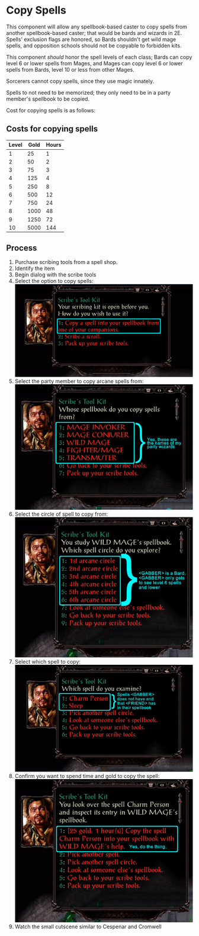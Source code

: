 # Copy Spells
This component will allow any spellbook-based caster to copy spells from another spellbook-based caster;
that would be bards and wizards in 2E. Spells' exclusion flags are honored, so Bards shouldn't get wild mage spells,
and opposition schools should not be copyable to forbidden kits.

This component _should_ honor the spell levels of each class; Bards can copy level 6 or lower spells from Mages, and Mages can copy
level 6 or lower spells from Bards, level 10 or less from other Mages.

Sorcerers cannot copy spells, since they use magic innately.

Spells to not need to be memorized; they only need to be in a party member's spellbook to be copied.

Cost for copying spells is as follows:



## Costs for copying spells
| Level | Gold | Hours |
| ----- | ---- | ----- |
| 1     |  25  | 1     |
| 2     |  50  | 2     |
| 3     |  75  | 3     |
| 4     | 125  | 4     |
| 5     | 250  | 8     |
| 6     | 500  | 12    |
| 7     | 750  | 24    |
| 8     |1000  | 48    |
| 9     |1250  | 72    |
| 10    |5000  | 144   |



## Process
1. Purchase scribing tools from a spell shop.
1. Identify the item
1. Begin dialog with the scribe tools
1. Select the option to copy spells:
   ![Scribe Tools Main Menu](.images/copy_spell_main_menu.png)
1. Select the party member to copy arcane spells from:
   ![Party member selection](.images/copy_spell_party_menu.png)
1. Select the circle of spell to copy from:
   ![Select Spell Circle](.images/copy_spell_levels.png)
1. Select which spell to copy:
   ![Select Which Spell](.images/copy_spell_select_spell.PNG)
1. Confirm you want to spend time and gold to copy the spell:
   ![Spell Copy Confirmation](.images/copy_spell_confirmation.png)
1. Watch the small cutscene similar to Cespenar and Cromwell

